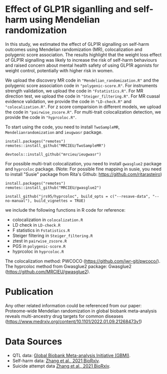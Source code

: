 # Effect of GLP1R siganlling and self-harm using Mendelian randomization
In this study, we estimated the effect of GLP1R signalling on self-harm outcomes using Mendelian randomization (MR), colocalization and polygenic score association. 
The results highlight that the weight loss effect of GLP1R signalling was likely to increase the risk of self-harm behaviours and raised concern about mental health safety of using GLP1R agonists for weight control, potentially with higher risk in women. 

We upload the discovery MR code in `"Mendelian_randomization.R"` and the polygenic score association code in `"polygenic-score.R"`. For instruments strength validation, we upload the code in `"Fstatistics.R"`. For MR direction test, we upload the code in `"Steiger_filtering.R"`. For MR cuasal evidence validation, we provide the code in `"LD-check.R"` and `"colocalization.R"`. For z score comparision in different models, we upload the code in `"pairwise_zscore.R"`. For multi-trait colocalization detection, we provide the code in `"hyprcoloc.R"`.

To start using the code, you need to install `TwoSampleMR`, `Mendelianrandomization` and `ieugwasr` package.

```key
install.packages("remotes")
remotes::install_github("MRCIEU/TwoSampleMR")
```

```key
devtools::install_github("mrcieu/ieugwasr")
```
For possible multi-trait colocalization, you need to install `gwasglue2` package and `hyprcoloc` package. (Note: For possible fine mapping in susie, you need to install "Susie" package from Rita's Github: https://github.com/ritarasteiro)

```key
install.packages("remotes")
remotes::install_github("MRCIEU/gwasglue2")
```

```key
install_github("jrs95/hyprcoloc", build_opts = c("--resave-data", "--no-manual"), build_vignettes = TRUE)
```

we include the following functions in R code for reference:
* colocalization in `colocalization.R`
* LD check in `LD-check.R`
* F statistics in `Fstatistics.R`
* Steiger filtering in `Steiger_filtering.R`
* ztest in `pairwise_zscore.R`
* PGS in `polygenic-score.R`
* hyprcoloc in `hyprcoloc.R`

The colocalization method: PWCOCO (https://github.com/jwr-git/pwcoco/). 
The hyprcoloc method from Gwasglue2 package: Gwasglue2 (https://github.com/MRCIEU/gwasglue2).

# Publication
Any other related information could be referenced from our paper: Proteome-wide Mendelian randomization in global biobank meta-analysis reveals multi-ancestry drug targets for common diseases (https://www.medrxiv.org/content/10.1101/2022.01.09.21268473v1)

# Data Sources
* QTL data: [Global Biobank Meta-analysis Initiative (GBMI)](https://www.globalbiobankmeta.org/).
* Self-harm data: [Zhang et al., 2021 BioRxiv](https://www.biorxiv.org/content/10.1101/2021.03.15.435533v1.full).
* Suicide attempt data [Zhang et al., 2021 BioRxiv](https://www.biorxiv.org/content/10.1101/2021.03.15.435533v1.full).


